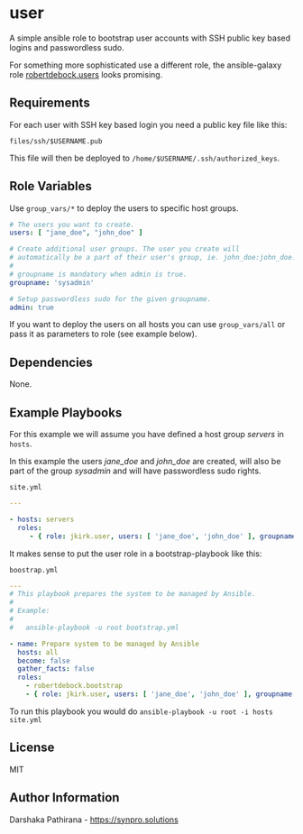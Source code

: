 user
====

A simple ansible role to bootstrap user accounts with SSH public key based logins and passwordless sudo.

For something more sophisticated use a different role, the ansible-galaxy role [robertdebock.users](https://galaxy.ansible.com/robertdebock/users) looks promising.

Requirements
------------

For each user with SSH key based login you need a public key file like this:

`files/ssh/$USERNAME.pub`

This file will then be deployed to `/home/$USERNAME/.ssh/authorized_keys`.

Role Variables
--------------

Use `group_vars/*` to deploy the users to specific host groups.


```yaml
# The users you want to create.
users: [ "jane_doe", "john_doe" ]

# Create additional user groups. The user you create will
# automatically be a part of their user's group, ie. john_doe:john_doe.
#
# groupname is mandatory when admin is true.
groupname: 'sysadmin'

# Setup passwordless sudo for the given groupname.
admin: true
```

If you want to deploy the users on all hosts you can use `group_vars/all` or pass it as parameters to role (see example below).

Dependencies
------------

None.

Example Playbooks
-----------------

For this example we will assume you have defined a host group *servers* in `hosts`.

In this example the users *jane_doe* and *john_doe* are created, will also be part of the group *sysadmin* and will have passwordless sudo rights.

`site.yml`

```yaml
---

- hosts: servers
  roles:
     - { role: jkirk.user, users: [ 'jane_doe', 'john_doe' ], groupname: 'sysadmin', admin: true }
```

It makes sense to put the user role in a bootstrap-playbook like this:

`boostrap.yml`

```yaml
---
# This playbook prepares the system to be managed by Ansible.
#
# Example:
#
#   ansible-playbook -u root bootstrap.yml

- name: Prepare system to be managed by Ansible
  hosts: all
  become: false
  gather_facts: false
  roles:
    - robertdebock.bootstrap
    - { role: jkirk.user, users: [ 'jane_doe', 'john_doe' ], groupname: 'sysadmin', admin: True }
```

To run this playbook you would do `ansible-playbook -u root -i hosts site.yml`

License
-------

MIT

Author Information
------------------

Darshaka Pathirana - https://synpro.solutions
